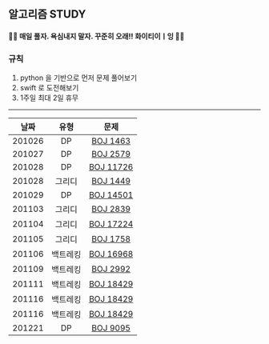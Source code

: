 ## 알고리즘 STUDY



#### 🙋‍♀️ 매일 풀자. 욕심내지 말자. 꾸준히 오래!! 화이티이ㅣ잉 🙋‍♀️  ####



### 규칙 
1. python 을 기반으로 먼저 문제 풀어보기
2. swift 로 도전해보기
3. 1주일 최대 2일 휴무


----------------


|날짜|유형|문제|
|:--------:|:-------:|:-----------:|
|201026|DP|[BOJ 1463](https://www.acmicpc.net/problem/1463)
|201027|DP|[BOJ 2579](https://www.acmicpc.net/problem/2579)
|201028|DP|[BOJ 11726](https://www.acmicpc.net/problem/11726)
|201028|그리디|[BOJ 1449](https://www.acmicpc.net/problem/1449)
|201029|DP|[BOJ 14501](https://www.acmicpc.net/problem/14501)
|201103|그리디|[BOJ 2839](https://www.acmicpc.net/problem/2839)
|201104|그리디|[BOJ 17224](https://www.acmicpc.net/problem/17224)
|201105|그리디|[BOJ 1758](https://www.acmicpc.net/problem/1758)
|201106|백트레킹|[BOJ 16968](https://www.acmicpc.net/problem/16968)
|201109|백트레킹|[BOJ 2992](https://www.acmicpc.net/problem/2992)
|201111|백트레킹|[BOJ 18429](https://www.acmicpc.net/problem/18429)
|201116|백트레킹|[BOJ 18429](https://www.acmicpc.net/problem/18429)
|201116|백트레킹|[BOJ 18429](https://www.acmicpc.net/problem/18429)
|201221|DP|[BOJ 9095](https://www.acmicpc.net/problem/9095)